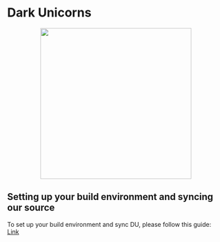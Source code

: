 # Dark Unicorns #
[<center><img src="https://i.imgur.com/Aypl9Yg.png" height="350" width="350"/></center>](https://github.com/darkunicorns)

## Setting up your build environment and syncing our source ##
To set up your build environment and sync DU, please follow this guide: [Link](https://raw.githubusercontent.com/nathanchance/Android-Tools/master/Guides/Building_AOSP.txt)

